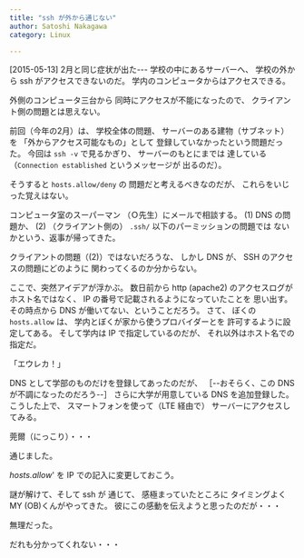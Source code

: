 ```yaml
---
title: "ssh が外から通じない"
author: Satoshi Nakagawa
category: Linux

---
```


[2015-05-13]  2月と同じ症状が出た---
学校の中にあるサーバーへ、
学校の外から ssh がアクセスできないのだ。
学内のコンピュータからはアクセスできる。

 外側のコンピュータ三台から
同時にアクセスが不能になったので、
クライアント側の問題とは思えない。

 前回（今年の2月）は、
学校全体の問題、
サーバーのある建物（サブネット）を
「外からアクセス可能なもの」として
登録していなかったという問題だった。
今回は `ssh -v` で見るかぎり、
サーバーのもとにまでは
達している
（`Connection established` というメッセージが
出るのだ）。

 そうすると `hosts.allow/deny` の
問題だと考えるべきなのだが、
これらをいじった覚えはない。

 コンピュータ室のスーパーマン
（Ｏ先生）にメールで相談する。
(1) DNS の問題か、
(2) （クライアント側の）
`.ssh/` 以下のパーミッションの問題では
ないかという、返事が帰ってきた。

 クライアントの問題（(2)）ではないだろうな、
しかし DNS が、
SSH のアクセスの問題にどのように
関わってくるのか分からない。

 ここで、突然アイデアが浮かぶ。
数日前から http (apache2) のアクセスログが
ホスト名ではなく、
IP の番号で記載されるようになっていたことを
思い出す。
その時点から DNS が働いてない、ということだろう。
さて、
ぼくの `hosts.allow` は、
学内とぼくが家から使うプロバイダーとを
許可するように設定してある。
そして学内は IP で指定しているのだが、
それ以外はホスト名での指定だ。

 「エウレカ！」

 DNS として学部のものだけを登録してあったのだが、
［--おそらく、この DNS が不調になったのだろう--］
さらに大学が用意している DNS を追加登録した。
こうした上で、
スマートフォンを使って（LTE 経由で）
サーバーにアクセスしてみる。

 莞爾（にっこり）・・・

 通じました。

 _hosts.allow_' を
IP での記入に変更しておこう。

 謎が解けて、そして ssh が
通じて、
感極まっていたところに
タイミングよく MY (OB)くんがやってきた。
彼にこの感動を伝えようと思ったのだが・・・

 無理だった。

 だれも分かってくれない・・・


